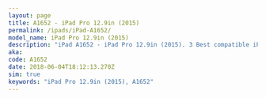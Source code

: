 ```yaml
---
layout: page
title: A1652 - iPad Pro 12.9in (2015)
permalink: /ipads/iPad-A1652/
model_name: iPad Pro 12.9in (2015)
description: "iPad A1652 - iPad Pro 12.9in (2015). 3 Best compatible iPad cases, pens, chargers and keyboards."
aka: 
code: A1652
date: 2018-06-04T18:12:13.270Z
sim: true
keywords: "iPad Pro 12.9in (2015), A1652"
---
```

